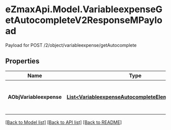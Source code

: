 # eZmaxApi.Model.VariableexpenseGetAutocompleteV2ResponseMPayload
Payload for POST /2/object/variableexpense/getAutocomplete

## Properties

Name | Type | Description | Notes
------------ | ------------- | ------------- | -------------
**AObjVariableexpense** | [**List&lt;VariableexpenseAutocompleteElementResponse&gt;**](VariableexpenseAutocompleteElementResponse.md) | An array of Variableexpense autocomplete element response. | 

[[Back to Model list]](../README.md#documentation-for-models) [[Back to API list]](../README.md#documentation-for-api-endpoints) [[Back to README]](../README.md)

